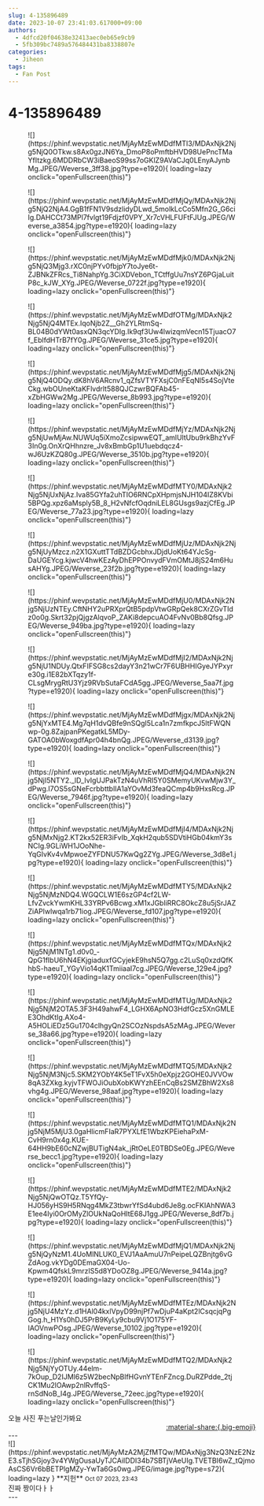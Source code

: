 ```yaml
---
slug: 4-135896489
date: 2023-10-07 23:41:03.617000+09:00
authors:
  - 4dfcd20f04638e32413aec0eb65e9cb9
  - 5fb309bc7489a576484431ba8338807e
categories:
  - Jiheon
tags:
  - Fan Post
---
```


# 4-135896489

<div class="post-container" markdown="1">
<div class="content-container md-sidebar__scrollwrap" markdown="1">


<figure markdown="1">
![](https://phinf.wevpstatic.net/MjAyMzEwMDdfMTI3/MDAxNjk2Njg5NjQ0OTkw.s8Ax0gzJN6Ya_DmoP8oPmftbHVD98UePncTMaYfItzkg.6MDDRbCW3iBaeoS99ss7oGKlZ9AVaCJq0LEnyAJynbMg.JPEG/Weverse_3ff38.jpg?type=e1920){ loading=lazy onclick="openFullscreen(this)"}
</figure>

<figure markdown="1">
![](https://phinf.wevpstatic.net/MjAyMzEwMDdfMjQy/MDAxNjk2Njg5NjQ2NjA4.GgB1fFN1V9sdzlidyDLwd_5molkLcCo5Mfn2G_G6ciIg.DAHCCt73MPl7fvlgt19Fdjzf0VPY_Xr7cVHLFUFtFJUg.JPEG/Weverse_a3854.jpg?type=e1920){ loading=lazy onclick="openFullscreen(this)"}
</figure>

<figure markdown="1">
![](https://phinf.wevpstatic.net/MjAyMzEwMDdfMjk0/MDAxNjk2Njg5NjQ3Mjg3.rXC0njPYv0fbjpY7toJye6t-ZJBNkZFRcs_Ti8NahpYg.3CiXDVebon_TCtffgUu7nsYZ6PGjaLuitP8c_kJW_XYg.JPEG/Weverse_0722f.jpg?type=e1920){ loading=lazy onclick="openFullscreen(this)"}
</figure>

<figure markdown="1">
![](https://phinf.wevpstatic.net/MjAyMzEwMDdfOTMg/MDAxNjk2Njg5NjQ4MTEx.IqoNjb2Z__Gh2YLRtmSq-BL04B0dYWt0asxQN3qcYDIg.Ik9qf3Uw4lwizqmVecn15TjuacO7f_EblfdHTrB7fY0g.JPEG/Weverse_31ce5.jpg?type=e1920){ loading=lazy onclick="openFullscreen(this)"}
</figure>

<figure markdown="1">
![](https://phinf.wevpstatic.net/MjAyMzEwMDdfMjg5/MDAxNjk2Njg5NjQ4ODQy.dK8hV6ARcnv1_qZfsVTYFXsjC0nFEqNl5s4SojVteCkg.wbOUneKtaKFlvdrlt588QJCzwrBQFAb45-xZbHGWw2Mg.JPEG/Weverse_8b993.jpg?type=e1920){ loading=lazy onclick="openFullscreen(this)"}
</figure>

<figure markdown="1">
![](https://phinf.wevpstatic.net/MjAyMzEwMDdfMjYz/MDAxNjk2Njg5NjUwMjAw.NUWUq5iXmoZcsipwwEQT_amlUltUbu9rkBhzYvF3In0g.OnXrQHhnzre_Jv8xBmbGp1U1uebdqcz4-wJ6UzKZQ80g.JPEG/Weverse_3510b.jpg?type=e1920){ loading=lazy onclick="openFullscreen(this)"}
</figure>

<figure markdown="1">
![](https://phinf.wevpstatic.net/MjAyMzEwMDdfMTY0/MDAxNjk2Njg5NjUxNjAz.Iva85GYfa2uhTIO6RNCpXHpmjsNJH104IZ8KVbi5BPQg.xpz6aMsply5B_8_H2vNfcfOqdniLEL8GUsgs9azjCfEg.JPEG/Weverse_77a23.jpg?type=e1920){ loading=lazy onclick="openFullscreen(this)"}
</figure>

<figure markdown="1">
![](https://phinf.wevpstatic.net/MjAyMzEwMDdfMjUz/MDAxNjk2Njg5NjUyMzcz.n2X1GXuttTTdBZDGcbhxJDjdUoKt64YJcSg-DaUGEYcg.kjwcV4hwKEzAyDhEPPOnvydFVmOMtJ8jS24m6HusAHYg.JPEG/Weverse_23f2b.jpg?type=e1920){ loading=lazy onclick="openFullscreen(this)"}
</figure>

<figure markdown="1">
![](https://phinf.wevpstatic.net/MjAyMzEwMDdfMjU0/MDAxNjk2Njg5NjUzNTEy.CftNHY2uPRXprQtB5pdpVtwGRpQek8CXrZGvTIdz0o0g.Skrt32pjQjgzAlqvoP_ZAKi8depcuAO4FvNv0Bb8Qfsg.JPEG/Weverse_949ba.jpg?type=e1920){ loading=lazy onclick="openFullscreen(this)"}
</figure>

<figure markdown="1">
![](https://phinf.wevpstatic.net/MjAyMzEwMDdfMjI2/MDAxNjk2Njg5NjU1NDUy.QtxFIFSG8cs2dayY3n21wCr7F6UBHHIGyeJYPxyre30g.i1E82bXTqzy1f-CLsgMrygRtU3Yjz9RVbSutaFCdA5gg.JPEG/Weverse_5aa7f.jpg?type=e1920){ loading=lazy onclick="openFullscreen(this)"}
</figure>

<figure markdown="1">
![](https://phinf.wevpstatic.net/MjAyMzEwMDdfMjgx/MDAxNjk2Njg5NjYxMTE4.Mg7qH1dvQBfe9nSQgI5Lca1n7zmfkpcJ5ltFWQNwp-0g.8ZajpanPKegatkL5MDy-GATOA0bWoxgdfApr04h4bnQg.JPEG/Weverse_d3139.jpg?type=e1920){ loading=lazy onclick="openFullscreen(this)"}
</figure>

<figure markdown="1">
![](https://phinf.wevpstatic.net/MjAyMzEwMDdfMjQ4/MDAxNjk2Njg5NjI5NTY2._lD_IvIgUJPakTzN4uVhRI5Y0SMemyUKvwMjw3Y_dPwg.I7OS5sGNeFcrbbttblIA1aYOvMd3feaQCmp4b9HxsRcg.JPEG/Weverse_7946f.jpg?type=e1920){ loading=lazy onclick="openFullscreen(this)"}
</figure>

<figure markdown="1">
![](https://phinf.wevpstatic.net/MjAyMzEwMDdfMjI4/MDAxNjk2Njg5NjMxNjg2.KT2kx52ER3iFvIb_XqkH2qub5SDVtiHGb04kmY3sNCIg.9GLiWH1JOoNhe-YqGIvKv4vMpwoeZYFDNU57KwQg2ZYg.JPEG/Weverse_3d8e1.jpg?type=e1920){ loading=lazy onclick="openFullscreen(this)"}
</figure>

<figure markdown="1">
![](https://phinf.wevpstatic.net/MjAyMzEwMDdfMTY5/MDAxNjk2Njg5NjMzNDQ4.WGQCLW1E6szGP4cf2LW-LfvZvckYwmKHL33YRPv6Bcwg.xM1xJGbliRRC8OkcZ8u5jSrJAZZiAPlwlwqa1rb71iog.JPEG/Weverse_fd107.jpg?type=e1920){ loading=lazy onclick="openFullscreen(this)"}
</figure>

<figure markdown="1">
![](https://phinf.wevpstatic.net/MjAyMzEwMDdfMTQx/MDAxNjk2Njg5NjM1NTg1.d0v0_-QpG1fIbU6hN4EKjgiaduxfGCyjekE9hsN5Q7gg.c2LuSq0xzdQfKhbS-haeuT_YGyVio14qK1TmiiaaI7cg.JPEG/Weverse_129e4.jpg?type=e1920){ loading=lazy onclick="openFullscreen(this)"}
</figure>

<figure markdown="1">
![](https://phinf.wevpstatic.net/MjAyMzEwMDdfMTUg/MDAxNjk2Njg5NjM2OTA5.3F3H49ahwF4_LGHX6ApNO3HdfGcz5XnGMLEE3OhdKtIg.AXo4-A5HOLiEDz5Gu1704clhgyQn2SCOzNspdsA5zMAg.JPEG/Weverse_38a66.jpg?type=e1920){ loading=lazy onclick="openFullscreen(this)"}
</figure>

<figure markdown="1">
![](https://phinf.wevpstatic.net/MjAyMzEwMDdfMTQ5/MDAxNjk2Njg5NjM3Njc5.SKM2YObY4K5eT1FvX5h0eXpjz2GOHE0JVVOw8qA3ZXkg.kyjvTFWOJiOubXobKWYzhEEnCqBs2SMZBhW2Xs8vhg4g.JPEG/Weverse_98aaf.jpg?type=e1920){ loading=lazy onclick="openFullscreen(this)"}
</figure>

<figure markdown="1">
![](https://phinf.wevpstatic.net/MjAyMzEwMDdfMTQ1/MDAxNjk2Njg5NjM5MjU3.0gaHlicmFIaR7PYXLfE1WbzKPEiehaPxM-CvH9rn0x4g.KUE-64HH9bE60cNZwjBUTigN4ak_jRtOeLE0TBDSe0Eg.JPEG/Weverse_becc1.jpg?type=e1920){ loading=lazy onclick="openFullscreen(this)"}
</figure>

<figure markdown="1">
![](https://phinf.wevpstatic.net/MjAyMzEwMDdfMTE2/MDAxNjk2Njg5NjQwOTQz.T5YfQy-HJ056yHS9H5RNqg4MkZ3tbwrYfSd4ubd6Je8g.ocFKIAhNWA3E1ee4Iyi0OrOMyZlOUkNaQoHItE68J1gg.JPEG/Weverse_8df7b.jpg?type=e1920){ loading=lazy onclick="openFullscreen(this)"}
</figure>

<figure markdown="1">
![](https://phinf.wevpstatic.net/MjAyMzEwMDdfMjQ1/MDAxNjk2Njg5NjQyNzM1.4UoMlNLUK0_EVJ1AaAmuU7nPeipeLQZBnjtg6vGZdAog.vkYDg0DEmaGX04-Uo-Kpwm4QfskL9mrzIS5d8YDoOZ8g.JPEG/Weverse_9414a.jpg?type=e1920){ loading=lazy onclick="openFullscreen(this)"}
</figure>

<figure markdown="1">
![](https://phinf.wevpstatic.net/MjAyMzEwMDdfMTEz/MDAxNjk2Njg5NjU4MzYz.d1HAl04kxlVpyD99njPf7wDjuP4aKpt2lCsqcjqPgGog.h_H1Ys0hDJ5PrB9KyLy9cbu9Vj1O175YF-IAOVnwPOsg.JPEG/Weverse_10102.jpg?type=e1920){ loading=lazy onclick="openFullscreen(this)"}
</figure>

<figure markdown="1">
![](https://phinf.wevpstatic.net/MjAyMzEwMDdfMTQ2/MDAxNjk2Njg5NjYyOTUy.44elm-7kOup_D2IJMl6z5W2becNpBlfHGvnYTEnFZncg.DuRZPdde_2tjCK1Mu2lOAwp2nlRvffqS-rnSdNoB_I4g.JPEG/Weverse_72eec.jpg?type=e1920){ loading=lazy onclick="openFullscreen(this)"}
</figure>
오늘 사진 푸는날인가봐요

</div>
</div>

<div style="text-align: right;" markdown="1">
<a href="https://weverse.io/fromis9/fanpost/4-135896489" style="text-align: right;">:material-share:{.big-emoji}</a>
</div>
---

<div class="comments-container md-sidebar__scrollwrap" markdown="1">
<div class="comment" markdown="1">
<div class='id-container' markdown="1">
![](https://phinf.wevpstatic.net/MjAyMzA2MjZfMTQw/MDAxNjg3NzQ3NzE2NzE3.sTjhSGjoy3v4YWgOusaUyTJCAiIDDI34b7SBTjVAeUIg.TVETBI6wZ_tQjmoAsCS6Vr6bBETPlgMZy-YwTa6Gs0wg.JPEG/image.jpg?type=s72){ loading=lazy }
**<span class="artist">지헌</span>** <small>Oct 07 2023, 23:43</small><br>
</div>
<div class='comment-body' markdown="1">
진짜 짱이다ㅏㅏ
</div>
</div>
</div>
---
